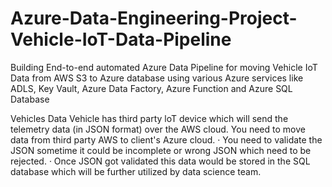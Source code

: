 # Azure-Data-Engineering-Project-Vehicle-IoT-Data-Pipeline
Building End-to-end automated Azure Data Pipeline for moving Vehicle IoT Data from AWS S3 to Azure database using various Azure services like ADLS, Key Vault, Azure Data Factory, Azure Function and Azure SQL Database

Vehicles Data
Vehicle has third party loT device which will send the telemetry data (in JSON format) over the AWS cloud. You need to move data from third party AWS to client's Azure cloud.
· You need to validate the JSON sometime it could be incomplete or wrong JSON which need to be rejected.
· Once JSON got validated this data would be stored in the SQL database which will be further utilized by data science team.

